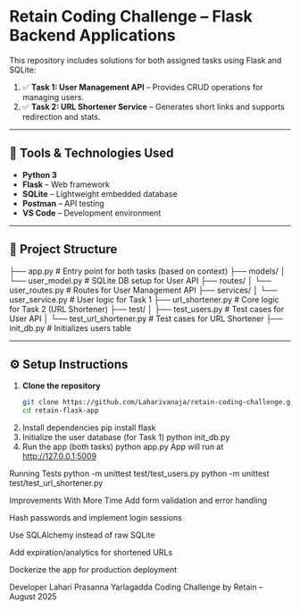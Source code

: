# Retain Coding Challenge – Flask Backend Applications

This repository includes solutions for both assigned tasks using Flask and SQLite:

1. ✅ **Task 1: User Management API** – Provides CRUD operations for managing users.
2. ✅ **Task 2: URL Shortener Service** – Generates short links and supports redirection and stats.

---

## 🚀 Tools & Technologies Used

- **Python 3**
- **Flask** – Web framework
- **SQLite** – Lightweight embedded database
- **Postman** – API testing
- **VS Code** – Development environment

---

## 📁 Project Structure

├── app.py # Entry point for both tasks (based on context)
├── models/
│ └── user_model.py # SQLite DB setup for User API
├── routes/
│ └── user_routes.py # Routes for User Management API
├── services/
│ └── user_service.py # User logic for Task 1
├── url_shortener.py # Core logic for Task 2 (URL Shortener)
├── test/
│ ├── test_users.py # Test cases for User API
│ └── test_url_shortener.py # Test cases for URL Shortener
├── init_db.py # Initializes users table


---

## ⚙️ Setup Instructions

1. **Clone the repository**
   ```bash
   git clone https://github.com/Laharivanaja/retain-coding-challenge.git
   cd retain-flask-app
2. Install dependencies
   pip install flask
3. Initialize the user database (for Task 1)
   python init_db.py
4. Run the app (both tasks)
   python app.py
   App will run at http://127.0.0.1:5009

 Running Tests
python -m unittest test/test_users.py
python -m unittest test/test_url_shortener.py

Improvements With More Time
Add form validation and error handling

Hash passwords and implement login sessions

Use SQLAlchemy instead of raw SQLite

Add expiration/analytics for shortened URLs

Dockerize the app for production deployment

Developer
Lahari Prasanna Yarlagadda
Coding Challenge by Retain – August 2025


